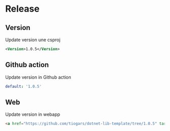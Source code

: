 # Release

## Version

Update version une csproj

```xml
<Version>1.0.5</Version>
```

## Github action

Update version in Github action

```yaml
default: '1.0.5'
```

## Web

Update version in webapp

```html
<a href="https://github.com/tiogars/dotnet-lib-template/tree/1.0.5" target="_new">1.0.5</a>
```